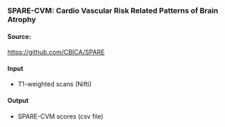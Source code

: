 ### SPARE-CVM: Cardio Vascular Risk Related Patterns of Brain Atrophy 

#### Source:

https://github.com/CBICA/SPARE

#### Input

- T1-weighted scans (Nifti)


#### Output

- SPARE-CVM scores (csv file)

